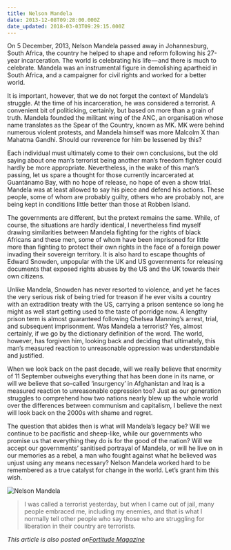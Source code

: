 ```yaml
---
title: Nelson Mandela
date: 2013-12-08T09:28:00.000Z
date_updated: 2018-03-03T09:29:15.000Z
---
```


On 5 December, 2013, Nelson Mandela passed away in Johannesburg, South Africa, the country he helped to shape and reform following his 27-year incarceration. The world is celebrating his life — and there is much to celebrate. Mandela was an instrumental figure in demolishing apartheid in South Africa, and a campaigner for civil rights and worked for a better world.

It is important, however, that we do not forget the context of Mandela’s struggle. At the time of his incarceration, he was considered a terrorist. A convenient bit of politicking, certainly, but based on more than a grain of truth. Mandela founded the militant wing of the ANC, an organisation whose name translates as the Spear of the Country, known as MK. MK were behind numerous violent protests, and Mandela himself was more Malcolm X than Mahatma Gandhi. Should our reverence for him be lessened by this?

Each individual must ultimately come to their own conclusions, but the old saying about one man’s terrorist being another man’s freedom fighter could hardly be more appropriate. Nevertheless, in the wake of this man’s passing, let us spare a thought for those currently incarcerated at Guantánamo Bay, with no hope of release, no hope of even a show trial. Mandela was at least allowed to say his piece and defend his actions. These people, some of whom are probably guilty, others who are probably not, are being kept in conditions little better than those at Robben Island.

The governments are different, but the pretext remains the same. While, of course, the situations are hardly identical, I nevertheless find myself drawing similarities between Mandela fighting for the rights of black Africans and these men, some of whom have been imprisoned for little more than fighting to protect their own rights in the face of a foreign power invading their sovereign territory. It is also hard to escape thoughts of Edward Snowden, unpopular with the UK and US governments for releasing documents that exposed rights abuses by the US and the UK towards their own citizens.

Unlike Mandela, Snowden has never resorted to violence, and yet he faces the very serious risk of being tried for treason if he ever visits a country with an extradition treaty with the US, carrying a prison sentence so long he might as well start getting used to the taste of porridge now. A lengthy prison term is almost guaranteed following Chelsea Manning’s arrest, trial, and subsequent imprisonment. Was Mandela a terrorist? Yes, almost certainly, if we go by the dictionary definition of the word. The world, however, has forgiven him, looking back and deciding that ultimately, this man’s measured reaction to unreasonable oppression was understandable and justified.

When we look back on the past decade, will we really believe that enormity of 11 September outweighs everything that has been done in its name, or will we believe that so-called ‘insurgency’ in Afghanistan and Iraq is a measured reaction to unreasonable oppression too? Just as our generation struggles to comprehend how two nations nearly blew up the whole world over the differences between communism and capitalism, I believe the next will look back on the 2000s with shame and regret.

The question that abides then is what will Mandela’s legacy be? Will we continue to be pacifistic and sheep-like, while our governments who promise us that everything they do is for the good of the nation? Will we accept our governments’ sanitised portrayal of Mandela, or will he live on in our memories as a rebel, a man who fought against what he believed was unjust using any means necessary? Nelson Mandela worked hard to be remembered as a true catalyst for change in the world. Let’s grant him this wish.

![Nelson Mandela](https://cdn-images-1.medium.com/max/800/0*U9fc7vXq_8HBEIx0.)

> I was called a terrorist yesterday, but when I came out of jail, many people embraced me, including my enemies, and that is what I normally tell other people who say those who are struggling for liberation in their country are terrorists.

_This article is also posted on_[_Fortitude Magazine_](http://www.fortitudemagazine.co.uk/industry/politics/nelson-mandela-yesterdays-terrorist/14173/)
